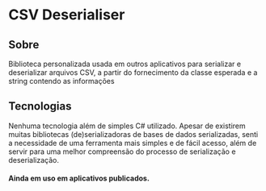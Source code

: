 # CSV Deserialiser

## Sobre

Biblioteca personalizada usada em outros aplicativos para serializar e deserializar arquivos CSV, a partir do fornecimento da classe esperada e a string contendo as informações

## Tecnologias

Nenhuma tecnologia além de simples C# utilizado. Apesar de existirem muitas bibliotecas (de)serializadoras de bases de dados serializadas, senti a necessidade de uma ferramenta mais simples e de fácil acesso, além de servir para uma melhor compreensão do processo de serialização e deserialização.

#### Ainda em uso em aplicativos publicados.

